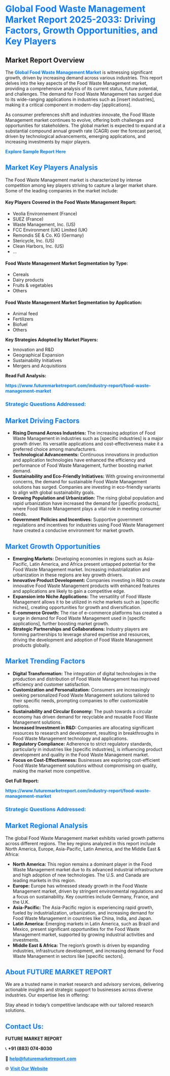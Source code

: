 <h1 style="color: #007BFF;">Global Food Waste Management Market Report 2025-2033: Driving Factors, Growth Opportunities, and Key Players</h1>

<section id="overview">
<h2>Market Report Overview</h2>
<p>The <a href="https://www.futuremarketreport.com/industry-report/food-waste-management-market" style="color: #007BFF; text-decoration: none;"><strong>Global Food Waste Management Market</strong></a> is witnessing significant growth, driven by increasing demand across various industries. This report delves into the key aspects of the Food Waste Management market, providing a comprehensive analysis of its current status, future potential, and challenges. The demand for Food Waste Management has surged due to its wide-ranging applications in industries such as [insert industries], making it a critical component in modern-day [applications].</p>
<p>As consumer preferences shift and industries innovate, the Food Waste Management market continues to evolve, offering both challenges and opportunities for stakeholders. The global market is expected to expand at a substantial compound annual growth rate (CAGR) over the forecast period, driven by technological advancements, emerging applications, and increasing investments by major players.</p>
</section>

<section id="overview">
<p><a href="https://www.futuremarketreport.com/request-sample/reportId=102020" style="color: #007BFF; text-decoration: none;"><strong>Explore Sample Report Here</strong></a></p>
</section>

<section id="key-players">
<h2 style="color: #007BFF;">Market Key Players Analysis</h2>
<p>The Food Waste Management market is characterized by intense competition among key players striving to capture a larger market share. Some of the leading companies in the market include:</p>
<h4>Key Players Covered in the Food Waste Management Report:</h4>
<ul><li>Veolia Environnement (France)</li><li>SUEZ (France)</li><li>Waste Management, Inc. (US)</li><li>FCC Environment (UK) Limited (UK)</li><li>Remondis SE &amp; Co. KG (Germany)</li><li>Stericycle, Inc. (US)</li><li>Clean Harbors, Inc. (US)</li><li>...</li></ul>
<h4>Food Waste Management Market Segmentation by Type:</h4>
<ul><li>Cereals</li><li>Dairy products</li><li>Fruits &amp; vegetables</li><li>Others</li></ul>

<h4>Food Waste Management Market Segmentation by Application:</h4>
<ul><li>Animal feed</li><li>Fertilizers</li><li>Biofuel</li><li>Others</li></ul>
<p><strong>Key Strategies Adopted by Market Players:</strong></p>
<ul>
<li>Innovation and R&D</li>
<li>Geographical Expansion</li>
<li>Sustainability Initiatives</li>
<li>Mergers and Acquisitions</li>
</ul>
</section>

<section>
<p><strong>Read Full Analysis: </strong></p><a href="https://www.futuremarketreport.com/industry-report/food-waste-management-market" style="color: #007BFF; text-decoration: none;"><strong>https://www.futuremarketreport.com/industry-report/food-waste-management-market</strong></a>
<h3 style="color: #007BFF;">Strategic Questions Addressed:</h3>
</section>

<section id="driving-factors">
<h2 style="color: #007BFF;">Market Driving Factors</h2>
<ul>
<li><strong>Rising Demand Across Industries:</strong> The increasing adoption of Food Waste Management in industries such as [specific industries] is a major growth driver. Its versatile applications and cost-effectiveness make it a preferred choice among manufacturers.</li>
<li><strong>Technological Advancements:</strong> Continuous innovations in production and application technologies have enhanced the efficiency and performance of Food Waste Management, further boosting market demand.</li>
<li><strong>Sustainability and Eco-Friendly Initiatives:</strong> With growing environmental concerns, the demand for sustainable Food Waste Management solutions has surged. Companies are investing in eco-friendly variants to align with global sustainability goals.</li>
<li><strong>Growing Population and Urbanization:</strong> The rising global population and rapid urbanization have increased the demand for [specific products], where Food Waste Management plays a vital role in meeting consumer needs.</li>
<li><strong>Government Policies and Incentives:</strong> Supportive government regulations and incentives for industries using Food Waste Management have created a conducive environment for market growth.</li>
</ul>
</section>

<section id="growth-opportunities">
<h2 style="color: #007BFF;">Market Growth Opportunities</h2>
<ul>
<li><strong>Emerging Markets:</strong> Developing economies in regions such as Asia-Pacific, Latin America, and Africa present untapped potential for the Food Waste Management market. Increasing industrialization and urbanization in these regions are key growth drivers.</li>
<li><strong>Innovative Product Development:</strong> Companies investing in R&D to create innovative Food Waste Management products with enhanced features and applications are likely to gain a competitive edge.</li>
<li><strong>Expansion into Niche Applications:</strong> The versatility of Food Waste Management allows it to be utilized in niche markets such as [specific niches], creating opportunities for growth and diversification.</li>
<li><strong>E-commerce Growth:</strong> The rise of e-commerce platforms has created a surge in demand for Food Waste Management used in [specific applications], further boosting market growth.</li>
<li><strong>Strategic Partnerships and Collaborations:</strong> Industry players are forming partnerships to leverage shared expertise and resources, driving the development and adoption of Food Waste Management products globally.</li>
</ul>
</section>

<section id="trending-factors">
<h2 style="color: #007BFF;">Market Trending Factors</h2>
<ul>
<li><strong>Digital Transformation:</strong> The integration of digital technologies in the production and distribution of Food Waste Management has improved efficiency and customer satisfaction.</li>
<li><strong>Customization and Personalization:</strong> Consumers are increasingly seeking personalized Food Waste Management solutions tailored to their specific needs, prompting companies to offer customizable options.</li>
<li><strong>Sustainability and Circular Economy:</strong> The push towards a circular economy has driven demand for recyclable and reusable Food Waste Management solutions.</li>
<li><strong>Increased Investment in R&D:</strong> Companies are allocating significant resources to research and development, resulting in breakthroughs in Food Waste Management technology and applications.</li>
<li><strong>Regulatory Compliance:</strong> Adherence to strict regulatory standards, particularly in industries like [specific industries], is influencing product development and quality in the Food Waste Management market.</li>
<li><strong>Focus on Cost-Effectiveness:</strong> Businesses are exploring cost-efficient Food Waste Management solutions without compromising on quality, making the market more competitive.</li>
</ul>
</section>

<section>
<p><strong>Get Full Report: </strong></p><a href="https://www.futuremarketreport.com/industry-report/food-waste-management-market" style="color: #007BFF; text-decoration: none;"><strong>https://www.futuremarketreport.com/industry-report/food-waste-management-market</strong></a>
<h3 style="color: #007BFF;">Strategic Questions Addressed:</h3>
</section>


<section id="regional-analysis">
<h2 style="color: #007BFF;">Market Regional Analysis</h2>
<p>The global Food Waste Management market exhibits varied growth patterns across different regions. The key regions analyzed in this report include North America, Europe, Asia-Pacific, Latin America, and the Middle East & Africa:</p>
<ul>
<li><strong>North America:</strong> This region remains a dominant player in the Food Waste Management market due to its advanced industrial infrastructure and high adoption of new technologies. The U.S. and Canada are leading markets in this region.</li>
<li><strong>Europe:</strong> Europe has witnessed steady growth in the Food Waste Management market, driven by stringent environmental regulations and a focus on sustainability. Key countries include Germany, France, and the U.K.</li>
<li><strong>Asia-Pacific:</strong> The Asia-Pacific region is experiencing rapid growth, fueled by industrialization, urbanization, and increasing demand for Food Waste Management in countries like China, India, and Japan.</li>
<li><strong>Latin America:</strong> Emerging markets in Latin America, such as Brazil and Mexico, present significant opportunities for the Food Waste Management market, supported by growing industrial activities and investments.</li>
<li><strong>Middle East & Africa:</strong> The region’s growth is driven by expanding industries, infrastructure development, and increasing demand for Food Waste Management in sectors like [specific sectors].</li>
</ul>
</section>

<footer>
<h2 style="color: #007BFF;">About FUTURE MARKET REPORT</h2>
<p>We are a trusted name in market research and advisory services, delivering actionable insights and strategic support to businesses across diverse industries. Our expertise lies in offering:</p>

<p>Stay ahead in today’s competitive landscape with our tailored research solutions.</p>

<h2 style="color: #007BFF;">Contact Us:</h2>
<p><strong>FUTURE MARKET REPORT</strong></p>
<p>📞 <strong>+91 (883) 074-8030</strong></p>
<p>📧 <strong><a href="mailto:help@futuremarketreport.com" style="color: #007BFF;">help@futuremarketreport.com</a></strong></p>
<p>🌐 <strong><a href="https://www.futuremarketreport.com/" style="color: #007BFF;">Visit Our Website</a></strong></p>
</footer>